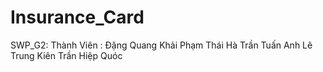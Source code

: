 # Insurance_Card
SWP_G2:
Thành Viên :
Đặng Quang Khải 
Phạm Thái Hà
Trần Tuấn Anh 
Lê Trung Kiên 
Trần Hiệp Quóc
